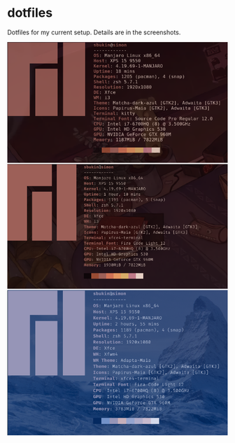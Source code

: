 # dotfiles
Dotfiles for my current setup. Details are in the screenshots.

![Setup 09/07/2019](/setup-09-07-2019.png)
![Setup 09/06/2019 v2](/setup-09-06-2019_2.png)
![Setup 09/06/2019](/setup-09-06-2019.png)
